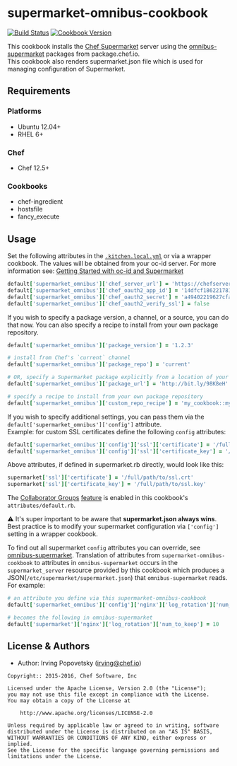 # supermarket-omnibus-cookbook

[![Build Status](https://travis-ci.org/chef-cookbooks/supermarket-omnibus-cookbook.svg?branch=master)](https://travis-ci.org/chef-cookbooks/supermarket-omnibus-cookbook) [![Cookbook Version](https://img.shields.io/cookbook/v/supermarket-omnibus-cookbook.svg)](https://supermarket.chef.io/cookbooks/supermarket-omnibus-cookbook)

This cookbook installs the [Chef Supermarket](https://github.com/opscode/supermarket) server using the [omnibus-supermarket](https://github.com/opscode/omnibus-supermarket) packages from package.chef.io.<br>
This cookbook also renders supermarket.json file which is used for managing configuration of Supermarket.

## Requirements

### Platforms

- Ubuntu 12.04+
- RHEL 6+

### Chef

- Chef 12.5+

### Cookbooks

- chef-ingredient
- hostsfile
- fancy_execute

## Usage

Set the following attributes in the [`.kitchen.local.yml`](https://github.com/irvingpop/supermarket-omnibus-cookbook/blob/master/.kitchen.local.yml.example) or via a wrapper cookbook. The values will be obtained from your oc-id server. For more information see: [Getting Started with oc-id and Supermarket](http://irvingpop.github.io/blog/2015/04/07/setting-up-your-private-supermarket-server/)

```ruby
default['supermarket_omnibus']['chef_server_url'] = 'https://chefserver.mycompany.com'
default['supermarket_omnibus']['chef_oauth2_app_id'] = '14dfcf186221781cff51eedd5ac1616'
default['supermarket_omnibus']['chef_oauth2_secret'] = 'a49402219627cfa6318d58b13e90aca'
default['supermarket_omnibus']['chef_oauth2_verify_ssl'] = false
```

If you wish to specify a package version, a channel, or a source, you can do that now. You can also specify a recipe to install from your own package repository.

```ruby
default['supermarket_omnibus']['package_version'] = '1.2.3'

# install from Chef's `current` channel
default['supermarket_omnibus']['package_repo'] = 'current'

# OR, specify a Supermarket package explicitly from a location of your choosing
default['supermarket_omnibus']['package_url'] = 'http://bit.ly/98K8eH'

# specify a recipe to install from your own package repository
default['supermarket_omnibus']['custom_repo_recipe'] = 'my_cookbook::my_repo'
```

If you wish to specify additional settings, you can pass them via the `default['supermarket_omnibus']['config']` attribute.<br>
Example: for custom SSL certificates define the following `config` attributes:

```ruby
default['supermarket_omnibus']['config']['ssl']['certificate'] = '/full/path/to/ssl.crt'
default['supermarket_omnibus']['config']['ssl']['certificate_key'] = '/full/path/to/ssl.key'
```

Above attributes, if defined in supermarket.rb directly, would look like this:

```ruby
supermarket['ssl']['certificate'] = '/full/path/to/ssl.crt'
supermarket['ssl']['certificate_key'] = '/full/path/to/ssl.key'
```

The [Collaborator Groups](https://www.chef.io/blog/2015/12/18/collaborator-groups-on-supermarket/) [feature](https://www.youtube.com/watch?v=1t1T5CQ0j48) is enabled in this cookbook's `attributes/default.rb`.

:warning: It's super important to be aware that **supermarket.json always wins**. Best practice is to modify your supermarket configuration via `['config']` setting in a wrapper cookbook.

To find out all supermarket `config` attributes you can override, see [omnibus-supermarket](https://github.com/chef/omnibus-supermarket/blob/master/cookbooks/omnibus-supermarket/attributes/default.rb). Translation of attributes from `supermarket-omnibus-cookbook` to attributes in `omnibus-supermarket` occurs in the `supermarket_server` resource provided by this cookbook which produces a JSON(`/etc/supermarket/supermarket.json`) that `omnibus-supermarket` reads. For example:

```ruby
# an attribute you define via this supermarket-omnibus-cookbook
default['supermarket_omnibus']['config']['nginx']['log_rotation']['num_to_keep'] = 10

# becomes the following in omnibus-supermarket
default['supermarket']['nginx']['log_rotation']['num_to_keep'] = 10
```

## License & Authors

- Author: Irving Popovetsky ([irving@chef.io](mailto:irving@chef.io))

```text
Copyright:: 2015-2016, Chef Software, Inc

Licensed under the Apache License, Version 2.0 (the "License");
you may not use this file except in compliance with the License.
You may obtain a copy of the License at

    http://www.apache.org/licenses/LICENSE-2.0

Unless required by applicable law or agreed to in writing, software
distributed under the License is distributed on an "AS IS" BASIS,
WITHOUT WARRANTIES OR CONDITIONS OF ANY KIND, either express or implied.
See the License for the specific language governing permissions and
limitations under the License.
```
